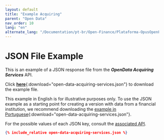 ```yaml
---
layout: default
title: "Example Acquiring"
parent: "Open Data"
nav_order: 10
lang: "en"
alternate_lang: "/Documentation/pt-br/Open-Finance/Plataforma-OpusOpenFinance/Integração/apis-dados-abertos/DadosAbertos-Acquiring/"
---
```


# JSON File Example

This is an example of a JSON response file from the ***OpenData Acquiring Services*** API.

Click [**here**](open-data-acquiring-services.json){:download="open-data-acquiring-services.json"} to download the example file.

This example in English is for illustrative purposes only. To use the JSON example as a starting point for creating a version with data from a financial institution, we recommend downloading the [example in Portuguese](../../../../pt-br/Open-Finance/Plataforma-OpusOpenFinance/apis-dados-abertos/open-data-acquiring-services.json){:download="open-data-acquiring-services.json"}.

For the possible values of each JSON key, consult the [associated API][Link-API].

```json
{% include_relative open-data-acquiring-services.json %}
```

[Link-API]: ../../../../swagger-ui/index.html?api=en-open-data-acquiring
